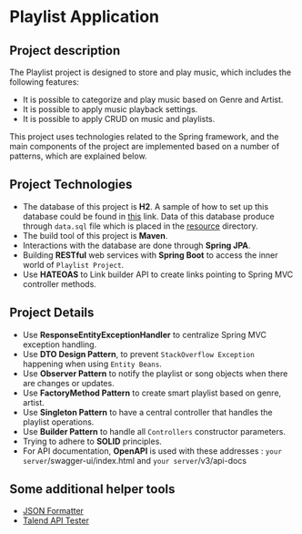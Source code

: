 # Playlist Application
## Project description

The Playlist project is designed to store and play music, which includes the following features:
* It is possible to categorize and play music based on Genre and Artist.
* It is possible to apply music playback settings.
* It is possible to apply CRUD on music and playlists.

This project uses technologies related to the Spring framework, and the main components of the project are implemented based on a number of patterns, which are explained below.

## Project Technologies
* The database of this project is **H2**. A sample of how to set up this database could be found in [this](https://www.baeldung.com/spring-boot-h2-database) link. Data of this database produce through `data.sql` file which is placed in the [resource](https://github.com/RahaShafaei/javaExercises/tree/main/playlistApplication/src/main/resources) directory.
* The build tool of this project is **Maven**.
* Interactions with the database are done through **Spring JPA**.
* Building **RESTful** web services with **Spring Boot** to access the inner world of `Playlist Project`.
* Use **HATEOAS** to Link builder API to create links pointing to Spring MVC controller methods.

## Project Details
* Use **ResponseEntityExceptionHandler** to centralize Spring MVC exception handling.
* Use **DTO Design Pattern**, to prevent `StackOverflow Exception` happening when using `Entity Beans`.
* Use **Observer Pattern** to notify the playlist or song objects when there are changes or updates.
* Use **FactoryMethod Pattern** to create smart playlist based on genre, artist.
* Use **Singleton Pattern** to  have a central controller that handles the playlist operations.
* Use **Builder Pattern** to handle all `Controllers` constructor parameters.
* Trying to adhere to **SOLID** principles.
* For API documentation, **OpenAPI** is used with these addresses : `your server`/swagger-ui/index.html and `your server`/v3/api-docs

## Some additional helper tools
* [JSON Formatter](https://chrome.google.com/webstore/detail/json-formatter/bcjindcccaagfpapjjmafapmmgkkhgoa?hl=en-US)
* [Talend API Tester](https://chrome.google.com/webstore/detail/talend-api-tester-free-ed/aejoelaoggembcahagimdiliamlcdmfm?hl=en-US)